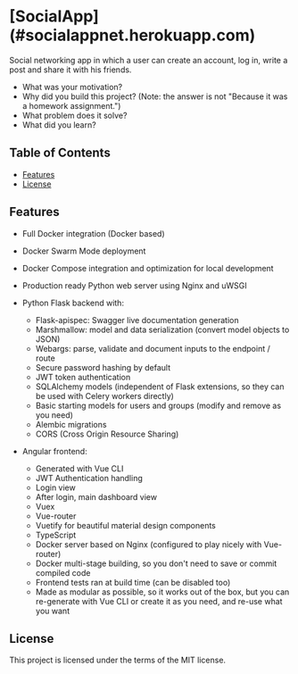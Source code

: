 # [SocialApp] (#socialappnet.herokuapp.com)

 Social networking app in which a user can create an account, log in, write a post and share it with his friends.

- What was your motivation?
- Why did you build this project? (Note: the answer is not "Because it was a homework assignment.")
- What problem does it solve?
- What did you learn?

## Table of Contents 

- [Features](#Features)
- [License](#license)


## Features

* Full Docker integration (Docker based)
* Docker Swarm Mode deployment
* Docker Compose integration and optimization for local development
* Production ready Python web server using Nginx and uWSGI
* Python Flask backend with: 

    * Flask-apispec: Swagger live documentation generation
    * Marshmallow: model and data serialization (convert model objects to JSON)
    * Webargs: parse, validate and document inputs to the endpoint / route
    * Secure password hashing by default
    * JWT token authentication
    * SQLAlchemy models (independent of Flask extensions, so they can be used with Celery workers directly)
    * Basic starting models for users and groups (modify and remove as you need)
    * Alembic migrations
    * CORS (Cross Origin Resource Sharing)

* Angular frontend:

    * Generated with Vue CLI
    * JWT Authentication handling
    * Login view
    * After login, main dashboard view
    * Vuex
    * Vue-router
    * Vuetify for beautiful material design components
    * TypeScript
    * Docker server based on Nginx (configured to play nicely with Vue-router)
    * Docker multi-stage building, so you don't need to save or commit compiled code
    * Frontend tests ran at build time (can be disabled too)
    * Made as modular as possible, so it works out of the box, but you can re-generate with Vue CLI or create it as you need, and re-use what you want


## License
This project is licensed under the terms of the MIT license.





